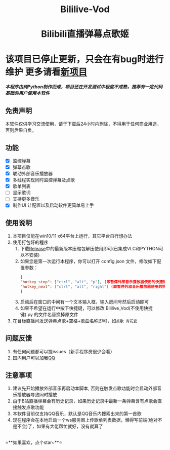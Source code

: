 <div align="center">

<h1>Bililive-Vod</h1>
<h1>Bilibili直播弹幕点歌姬</h1>

</div>

# 该项目已停止更新，只会在有bug时进行维护 更多请看[新项目](https://github.com/xuan06zyx/blive-vod/tree/main)
*****本程序由纯Python制作而成，项目还在开发测试中极度不成熟，推荐有一定代码基础的用户使用本软件*****
## 免责声明

本软件仅供学习交流使用，请于下载后24小时内删除，不得用于任何商业用途，否则后果自负。

## 功能

- [x] 监控弹幕
- [x] 弹幕点歌
- [x] 联动外部音乐播放器
- [x] 多线程实现同时监控弹幕及点歌
- [x] 歌单列表
- [ ] 显示歌词
- [ ] 支持更多音乐
- [x] 制作UI 让配置以及启动软件更简单易上手

## 使用说明
1. 本项目仅能在win10/11 x64平台上运行，其它平台自行想办法
2. 使用打包好的程序
   1. 下载[Release](https://github.com/xuan06zyx/bililive-vod/releases)中的最新版本压缩包解压使用即可(已集成VLC和PYTHON可以不安装)
   2. 如果您是第一次运行本程序，你可以打开 config.json 文件，修改如下配置参数：
      ```json
      {
      "hotkey_stop": ["ctrl", "alt", "p"], (即暂停外部音乐播放器使用的快捷键 在播放音乐前按下)
      "hotkey_next": ["ctrl", "alt", "right"] (即暂停外部音乐播放器使用的快捷键 在音乐播放完后按下)
      }
      ```
   3. 启动后在窗口的中间有一个文本输入框，输入房间号然后启动即可
   4. 如果不希望在运行中按下快捷键，可以修改 Bililive_Vod(不使用快捷键).py 的文件名替换掉原文件
3. 在目标直播间发送弹幕点歌+空格+歌曲名称即可，如`点歌 青花瓷`

## 问题反馈

1. 有任何问题都可以提issues（新手程序员很少会看）
2. 国内用户可以加我[QQ](https://api.lolimi.cn/API/tzmp/api.php?qq=2015441509)

## 注意事项
1. 建议先开始播放外部音乐再启动本脚本, 否则在触发点歌功能时会启动外部音乐播放器导致同时播放
2. 由于B站直播弹幕会有历史记录，如果历史记录中最新一条弹幕含有点歌会直接触发点歌功能
3. 本软件目前仅支持QQ音乐，默认是QQ音乐内搜索出来的第一首歌
4. 现在程序会在本地启动一个ws服务器上传歌单列表数据，懒得写前端(绝对不是不会)了，如果有大佬帮忙就好，没有就算了
<br>
⭐**如果喜欢，点个star~**⭐
